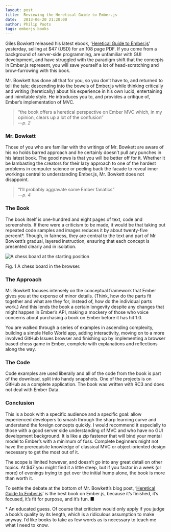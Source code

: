 ```yaml
---
layout: post
title:  Reviewing the Heretical Guide to Ember.js
date:   2013-06-20 21:20:00
author: Philip Poots
tags: emberjs books
---
```


Giles Bowkett released his latest ebook, ‘[Heretical Guide to Ember.js][book]’ yesterday, selling at $47 (USD) for an 108 page PDF. If you come from a background of server-side programming, are unfamiliar with GUI development, and have struggled with the paradigm shift that the concepts in Ember.js represent, you will save yourself a lot of head-scratching and brow-furrowing with this book.

Mr. Bowkett has done all that for you, so you don’t have to, and returned to tell the tale; descending into the bowels of Ember.js while thinking critically and writing (heretically) about his experience in his own lucid, entertaining and inimitable style. He introduces you to, and provides a critique of, Ember’s implementation of MVC.

>“the book offers a heretical perspective on Ember MVC which, in my opinion, clears up a lot of the confusion”  
>*—p. 2*

### Mr. Bowkett

Those of you who are familiar with the writings of Mr. Bowkett are aware of his no holds barred approach and he certainly doesn’t pull any punches in his latest book. The good news is that you will be better off for it. Whether it be lambasting the creators for their lazy approach to one of the hardest problems in computer science or peeling back the facade to reveal inner workings central to understanding Ember.js, Mr. Bowkett does not disappoint.

>“I’ll probably aggravate some Ember fanatics”  
>*—p. 4*

### The Book

The book itself is one-hundred and eight pages of text, code and screenshots. If there were a criticism to be made, it would be that taking out repeated code samples and images reduces it by about twenty-five percent\*. Though, in fairness, they are central to the text and part of Mr Bowkett’s gradual, layered instruction, ensuring that each concept is presented clearly and in isolation.

![A chess board at the starting position](http://s3.amazonaws.com/blog.emberwatch.com/images/posts/chess.png)

<p class="image-caption"><span>Fig. 1</span> A chess board in the browser.</p>

### The Approach

Mr. Bowkett focuses intensely on the conceptual framework that Ember gives you at the expense of minor details. (Think, how do the parts fit together and what are they for, instead of, how do the individual parts work.) And this lends the book a certain longevity despite any changes that might happen in Ember’s API, making a mockery of those who voice concerns about purchasing a book on Ember before it has hit 1.0. 

You are walked through a series of examples in ascending complexity, building a simple Hello World app, adding interactivity, moving on to a more involved GitHub Issues browser and finishing up by implementing a browser based chess game in Ember, complete with explanations and reflections along the way.

### The Code

Code examples are used liberally and all of the code from the book is part of the download, split into handy snapshots. One of the projects is on GitHub as a complete application. The book was written with RC3 and does not deal with Ember Data.

### Conclusion

This is a book with a specific audience and a specific goal: allow experienced developers to smash through the sharp learning curve and understand the foreign concepts quickly. I would recommend it especially to those with a good server side understanding of MVC and who have no GUI development background. It is like a zip fastener that will bind your mental model to Ember’s with a minimum of fuss. Complete beginners might not have the prerequisite knowledge of classical MVC or object-oriented design necessary to get the most out of it.

The scope is limited however, and doesn’t go into any great detail on other topics. At $47 you might find it a little steep, but if you factor in a week (or more) of evenings trying to get over the initial hump alone, the book is more than worth it.

To settle the debate at the bottom of Mr. Bowkett’s blog post, ‘[Heretical Guide to Ember.js][book]’ *is* the best book on Ember.js, because it’s finished, it’s focused, it’s fit for purpose, and it’s fun. &#9632;

<p class="footnote"><span class="marker">*</span> An educated guess. Of course that criticism would only apply if you judge a book’s quality by its length, which is a ridiculous assumption to make anyway. I’d like books to take as few words as is necessary to teach me what I need to know.</p>

[gilesgoatboy]: http://twitter.com/gilesgoatboy
[book]: http://gilesbowkett.blogspot.co.uk/2013/06/heretical-guide-to-ember-js.html
